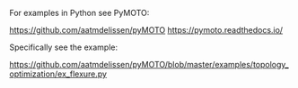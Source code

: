 For examples in Python see PyMOTO:

https://github.com/aatmdelissen/pyMOTO
https://pymoto.readthedocs.io/

Specifically see the example:

https://github.com/aatmdelissen/pyMOTO/blob/master/examples/topology_optimization/ex_flexure.py
